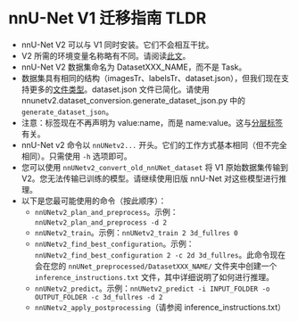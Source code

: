 # nnU-Net V1 迁移指南 TLDR

- nnU-Net V2 可以与 V1 同时安装。它们不会相互干扰。
- V2 所需的环境变量名称略有不同。请阅读[此文](setting_up_paths_zh.md)。
- nnU-Net V2 数据集命名为 DatasetXXX_NAME，而不是 Task。
- 数据集具有相同的结构（imagesTr、labelsTr、dataset.json），但我们现在支持更多的[文件类型](dataset_format_zh.md#supported-file-formats)。dataset.json 文件已简化。请使用 nnunetv2.dataset_conversion.generate_dataset_json.py 中的 `generate_dataset_json`。
- 注意：标签现在不再声明为 value:name，而是 name:value。这与[分层标签](region_based_training_zh.md)有关。
- nnU-Net v2 命令以 `nnUNetv2...` 开头。它们的工作方式基本相同（但不完全相同）。只需使用 `-h` 选项即可。
- 您可以使用 `nnUNetv2_convert_old_nnUNet_dataset` 将 V1 原始数据集传输到 V2。您无法传输已训练的模型。请继续使用旧版 nnU-Net 对这些模型进行推理。
- 以下是您最可能使用的命令（按此顺序）：
  - `nnUNetv2_plan_and_preprocess`。示例：`nnUNetv2_plan_and_preprocess -d 2`
  - `nnUNetv2_train`。示例：`nnUNetv2_train 2 3d_fullres 0`
  - `nnUNetv2_find_best_configuration`。示例：`nnUNetv2_find_best_configuration 2 -c 2d 3d_fullres`。此命令现在会在您的 `nnUNet_preprocessed/DatasetXXX_NAME/` 文件夹中创建一个 `inference_instructions.txt` 文件，其中详细说明了如何进行推理。
  - `nnUNetv2_predict`。示例：`nnUNetv2_predict -i INPUT_FOLDER -o OUTPUT_FOLDER -c 3d_fullres -d 2`
  - `nnUNetv2_apply_postprocessing`（请参阅 inference_instructions.txt）
